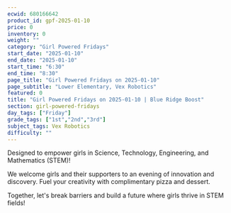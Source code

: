 ```yaml
---
ecwid: 680166642
product_id: gpf-2025-01-10
price: 0
inventory: 0
weight: ""
category: "Girl Powered Fridays"
start_date: "2025-01-10"
end_date: "2025-01-10"
start_time: "6:30"
end_time: "8:30"
page_title: "Girl Powered Fridays on 2025-01-10"
page_subtitle: "Lower Elementary, Vex Robotics"
featured: 0
title: "Girl Powered Fridays on 2025-01-10 | Blue Ridge Boost"
section: girl-powered-fridays
day_tags: ["Friday"]
grade_tags: ["1st","2nd","3rd"]
subject_tags: Vex Robotics
difficulty: ""
---
```

<p>Designed to empower girls in Science, Technology, Engineering, and Mathematics (STEM)!</p><p>We welcome girls and their supporters to an evening of innovation and discovery. Fuel your creativity with complimentary pizza and dessert.</p><p>Together, let's break barriers and build a future where girls thrive in STEM fields!</p>
